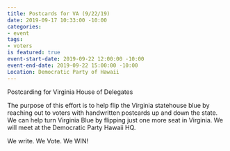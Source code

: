 ```yaml
---
title: Postcards for VA (9/22/19)
date: 2019-09-17 10:33:00 -10:00
categories:
- event
tags:
- voters
is featured: true
event-start-date: 2019-09-22 12:00:00 -10:00
event-end-date: 2019-09-22 15:00:00 -10:00
Location: Democratic Party of Hawaii
---
```


Postcarding for Virginia House of Delegates

The purpose of this effort is to help flip the Virginia statehouse blue by reaching out to voters with handwritten postcards up and down the state. We can help turn Virginia Blue by flipping just one more seat in Virginia.  We will meet at the Democratic Party Hawaii HQ.

We write. We Vote. We WIN!